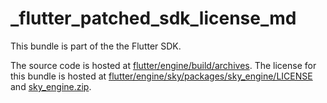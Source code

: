 # _flutter_patched_sdk_license_md

This bundle is part of the the Flutter SDK.

The source code is hosted at [flutter/engine/build/archives](https://github.com/flutter/engine/tree/c9b9d5780da342eb3f0f5e439a7db06f7d112575/build/archives).
The license for this bundle is hosted at [flutter/engine/sky/packages/sky_engine/LICENSE](https://github.com/flutter/engine/tree/c9b9d5780da342eb3f0f5e439a7db06f7d112575/sky/packages/sky_engine/LICENSE) 
and [sky_engine.zip](https://storage.googleapis.com/flutter_infra_release/flutter/c9b9d5780da342eb3f0f5e439a7db06f7d112575/sky_engine.zip).

